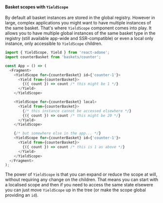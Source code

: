 #### Basket scopes with `YieldScope`

By default all basket instances are stored in the global registry. However in large, complex applications you might want to have multiple instances of the same basket. That's where `YieldScope` component comes into play.
It allows you to have multiple global instances of the same basket type in the registry (still available app-wide and SSR-compatible) or even a local only instance, only accessible to `YieldScope` children.

```js
import { YieldScope, Yield } from 'react-adone';
import counterBasket from 'baskets/counter';

const App = () => (
  <Fragment>
    <YieldScope for={counterBasket} id={'counter-1'}>
      <Yield from={counterBasket}>
        {({ count }) => count /* this might be 1 */}
      </Yield>
    </YieldScope>

    <YieldScope for={counterBasket} local>
      <Yield from={counterBasket}>
        {/* this instance cannot be accessed elsewhere */}
        {({ count }) => count /* this might be 20 */}
      </Yield>
    </YieldScope>

    {/* but somewhere else in the app... */}
    <YieldScope for={counterBasket} id={'counter-1'}>
      <Yield from={counterBasket}>
        {({ count }) => count /* this is 1 as above */}
      </Yield>
    </YieldScope>
  </Fragment>
);
```

The power of `YieldScope` is that you can expand or reduce the scope at will, without requiring any change on the children. That means you can start with a localised scope and then if you need to access the same state elsewere you can just move `YieldScope` up in the tree (or make the scope global providing an `id`).
